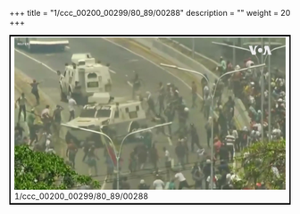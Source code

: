 +++
title = "1/ccc_00200_00299/80_89/00288"
description = ""
weight = 20
+++

<table style="border:2px solid black;max-width:800px;max-height:800px;" 
><tr><td>
<img class="center-fit-jpg"
src="/jpg_/aaa_20190430_NxaOmWaI8sI_00287.jpg">
1/ccc_00200_00299/80_89/00288
</img></td></tr></table>

